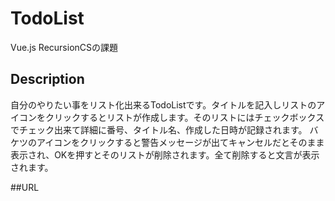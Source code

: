 # TodoList
Vue.js RecursionCSの課題

## Description
自分のやりたい事をリスト化出来るTodoListです。タイトルを記入しリストのアイコンをクリックするとリストが作成します。そのリストにはチェックボックスでチェック出来て詳細に番号、タイトル名、作成した日時が記録されます。
バケツのアイコンをクリックすると警告メッセージが出てキャンセルだとそのまま表示され、OKを押すとそのリストが削除されます。全て削除すると文言が表示されます。

##URL
